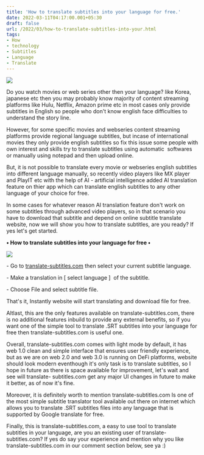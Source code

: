 ```yaml
---
title: 'How to translate subtitles into your language for free.'
date: 2022-03-11T04:17:00.001+05:30
draft: false
url: /2022/03/how-to-translate-subtitles-into-your.html
tags: 
- How
- technology
- Subtitles
- Language
- Translate
---
```


 [![](https://lh3.googleusercontent.com/-W5kemR48n_M/Yip_48BlfXI/AAAAAAAAJn8/361dKls-nCUnPw6KW5_sH-9aioP1jequQCNcBGAsYHQ/s1600/1646952416632563-0.png)](https://lh3.googleusercontent.com/-W5kemR48n_M/Yip_48BlfXI/AAAAAAAAJn8/361dKls-nCUnPw6KW5_sH-9aioP1jequQCNcBGAsYHQ/s1600/1646952416632563-0.png) 

  

  

Do you watch movies or web series other then your language? like Korea, japanese etc then you may probably know majority of content streaming platforms like Hulu, Netflix, Amazon prime etc in most cases only provide subtitles in English so people who don't know english face difficulties to understand the story line.

  

However, for some specific movies and webseries content streaming platforms provide regional language subtitles, but incase of international movies they only provide english subtitles so fix this issue some people with own interest and skills try to translate subtitles using automatic  softwares or manually using notepad and then upload online.

  

But, it is not possible to translate every movie or webseries english subtitles into different language manually, so recently video players like MX player and PlayIT etc with the help of AI - artificial intelligence added AI translation feature on thier app which can translate english subtitles to any other language of your choice for free.

  

In some cases for whatever reason AI translation feature don't work on some subtitles through advanced video players, so in that scenario you have to download that subtitle and depend on online subtitle translate website, now we will show you how to translate subtitles, are you ready? If yes let's get started.

  

**• How to translate subtitles into your language for free •**

 **[![](https://lh3.googleusercontent.com/--8kZBhhMvBI/Yip_38JhYfI/AAAAAAAAJn4/uilXhsbfKTswfnuu7qSi6gkzNkMqUaqMQCNcBGAsYHQ/s1600/1646952410464873-1.png)](https://lh3.googleusercontent.com/--8kZBhhMvBI/Yip_38JhYfI/AAAAAAAAJn4/uilXhsbfKTswfnuu7qSi6gkzNkMqUaqMQCNcBGAsYHQ/s1600/1646952410464873-1.png)** 

  

  

\- Go to [translate-subtitles.com](http://translate-subtitles.com) then select your current subtitle language.

  

\- Make a translation in \[ select language \]  of the subtitle.

  

\- Choose File and select subtitle file.

  

That's it, Instantly website will start translating and download file for free.

  

Altlast, this are the only features available on translate-subtitles.com, there is no additional features inbuild to provide any external benefits, so if you want one of the simple tool to translate .SRT subtitles into your language for free then translate-subtitles.com is useful one.

  

Overall, translate-subtitles.com comes with light mode by default, it has web 1.0 clean and simple interface that ensures user friendly experience, but as we are on web 2.0 and web 3.0 is running on DeFi platforms, website should look modern eventhough it's only task is to translate subtitles, so I hope in future as there is space available for improvement, let's wait and see will translate- subtitles.com get any major UI changes in future to make it better, as of now it's fine.

  

Moreover, it is definitely worth to mention translate-subtitles.com Is one of the most simple subtitle translator tool available out there on internet which allows you to translate .SRT subtitles files into any language that is supported by Google translate for free.

  

Finally, this is translate-subtitles.com, a easy to use tool to translate subtitles in your language, are you an existing user of translate-subtitles.com? If yes do say your experience and mention why you like translate-subtitles.com in our comment section below, see ya :)